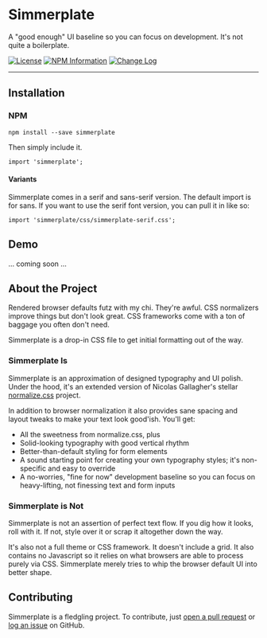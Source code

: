 # Simmerplate

A "good enough" UI baseline so you can focus on development. It's not quite a boilerplate.

[![License](https://img.shields.io/github/license/mashape/apistatus.svg)](LICENSE.md)
[![NPM Information](https://img.shields.io/npm/v/simmerplate.svg)](https://www.npmjs.com/package/simmerplate)
[![Change Log](https://img.shields.io/badge/changelog-md-blue.svg)](CHANGELOG.md)

--------------------------------------

## Installation

### NPM

```
npm install --save simmerplate

```

Then simply include it.

```
import 'simmerplate';
```

#### Variants

Simmerplate comes in a serif and sans-serif version. The default import is for sans. If you want to use the serif font version, you can pull it in like so:

```
import 'simmerplate/css/simmerplate-serif.css';
```

## Demo

... coming soon ...


## About the Project

Rendered browser defaults futz with my chi. They're awful. CSS normalizers improve things but don't look great. CSS frameworks come with a ton of baggage you often don't need.

Simmerplate is a drop-in CSS file to get initial formatting out of the way.

### Simmerplate Is

Simmerplate is an approximation of designed typography and UI polish. Under the hood, it's an extended version of Nicolas Gallagher's stellar [normalize.css](https://github.com/necolas/normalize.css/) project.

In addition to browser normalization it also provides sane spacing and layout tweaks to make your text look good'ish. You'll get:

* All the sweetness from normalize.css, plus
* Solid-looking typography with good vertical rhythm
* Better-than-default styling for form elements
* A sound starting point for creating your own typography styles; it's non-specific and easy to override
* A no-worries, "fine for now" development baseline so you can focus on heavy-lifting, not finessing text and form inputs


### Simmerplate is Not

Simmerplate is not an assertion of perfect text flow. If you dig how it looks, roll with it. If not, style over it or scrap it altogether down the way.

It's also not a full theme or CSS framework. It doesn't include a grid. It also contains no Javascript so it relies on what browsers are able to process purely via CSS. Simmerplate merely tries to whip the browser default UI into better shape.


## Contributing

Simmerplate is a fledgling project. To contribute, just [open a pull request](https://github.com/phillipluther/simmerplate/pulls) or [log an issue](https://github.com/phillipluther/simmerplate/issues) on GitHub.
